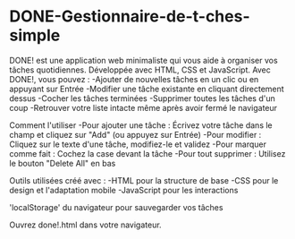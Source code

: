 # DONE-Gestionnaire-de-t-ches-simple
DONE! est une application web minimaliste qui vous aide à organiser vos tâches quotidiennes. Développée avec HTML, CSS et JavaScript.
Avec DONE!, vous pouvez :
-Ajouter de nouvelles tâches en un clic ou en appuyant sur Entrée
-Modifier une tâche existante en cliquant directement dessus
-Cocher les tâches terminées
-Supprimer toutes les tâches d'un coup
-Retrouver votre liste intacte même après avoir fermé le navigateur

Comment l'utiliser
-Pour ajouter une tâche : Écrivez votre tâche dans le champ et cliquez sur "Add" (ou appuyez sur Entrée)
-Pour modifier : Cliquez sur le texte d'une tâche, modifiez-le et validez
-Pour marquer comme fait : Cochez la case devant la tâche
-Pour tout supprimer : Utilisez le bouton "Delete All" en bas

Outils utilisées
créé avec :
-HTML pour la structure de base
-CSS pour le design et l'adaptation mobile
-JavaScript pour les interactions

'localStorage' du navigateur pour sauvegarder vos tâches

Ouvrez done!.html dans votre navigateur.

